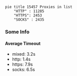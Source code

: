 
```mermaid
pie title 15457 Proxies in list
    "HTTP" : 11285
    "HTTPS": 2453
    "SOCKS" : 2435
```

### Some Info
#### Average Timeout

- mixed: 3.2s
- http: 1.4s
- https: 7.9s
- socks: 6.5s